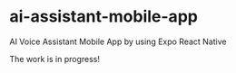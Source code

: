 # ai-assistant-mobile-app
AI Voice Assistant Mobile App by using Expo React Native

The work is in progress!
